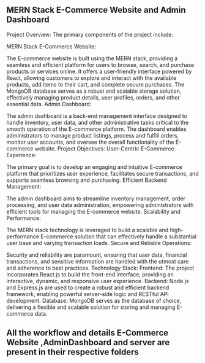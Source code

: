 ## MERN Stack E-Commerce Website and Admin Dashboard

Project Overview:
The primary components of the project include:

MERN Stack E-Commerce Website:

The E-commerce website is built using the MERN stack, providing a seamless and efficient platform for users to browse, search, and purchase products or services online.
It offers a user-friendly interface powered by React, allowing customers to explore and interact with the available products, add items to their cart, and complete secure purchases.
The MongoDB database serves as a robust and scalable storage solution, effectively managing product details, user profiles, orders, and other essential data.
Admin Dashboard:

The admin dashboard is a back-end management interface designed to handle inventory, user data, and other administrative tasks critical to the smooth operation of the E-commerce platform.
The dashboard enables administrators to manage product listings, process and fulfill orders, monitor user accounts, and oversee the overall functionality of the E-commerce website.
Project Objectives:
User-Centric E-Commerce Experience:

The primary goal is to develop an engaging and intuitive E-commerce platform that prioritizes user experience, facilitates secure transactions, and supports seamless browsing and purchasing.
Efficient Backend Management:

The admin dashboard aims to streamline inventory management, order processing, and user data administration, empowering administrators with efficient tools for managing the E-commerce website.
Scalability and Performance:

The MERN stack technology is leveraged to build a scalable and high-performance E-commerce solution that can effectively handle a substantial user base and varying transaction loads.
Secure and Reliable Operations:

Security and reliability are paramount, ensuring that user data, financial transactions, and sensitive information are handled with the utmost care and adherence to best practices.
Technology Stack:
Frontend: The project incorporates React.js to build the front-end interface, providing an interactive, dynamic, and responsive user experience.
Backend: Node.js and Express.js are used to create a robust and efficient backend framework, enabling powerful server-side logic and RESTful API development.
Database: MongoDB serves as the database of choice, delivering a flexible and scalable solution for storing and managing E-commerce data.


## All the workflow and details E-Commerce Website ,AdminDashboard and server are present in their respective folders 